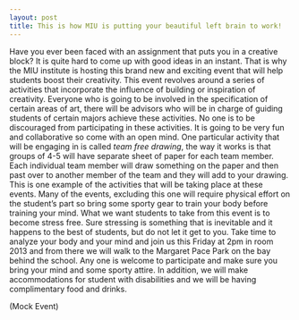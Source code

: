 ```yaml
---
layout: post
title: This is how MIU is putting your beautiful left brain to work!
---
```


Have you ever been faced with an assignment that puts you in a creative block? It is quite hard to come up with good ideas in an instant. That is why the MIU institute is hosting this brand new and exciting event that will help students boost their creativity. This event revolves around a series of activities that incorporate the influence of building or inspiration of creativity. Everyone who is going to be involved in the specification of certain areas of art, there will be advisors who will be in charge of guiding students of certain majors achieve these activities. No one is to be discouraged from participating in these activities.  It is going to be very fun and collaborative so come with an open mind.  One particular activity that will be engaging in is called *team free drawing*, the way it works is that groups of 4-5 will have separate sheet of paper for each team member. Each individual team member will draw something on the paper and then past over to another member of the team and they will add to your drawing. This is one example of the activities that will be taking place at these events. Many of the events, excluding this one will require physical effort on the student’s part so bring some sporty gear to train your body before training your mind. What we want students to take from this event is to become stress free. Sure stressing is something that is inevitable and it happens to the best of students, but do not let it get to you. Take time to analyze your body and your mind and join us this Friday at 2pm in room 2013 and from there we will walk to the Margaret Pace Park on the bay behind the school. Any one is welcome to participate and make sure you bring your mind and some sporty attire. In addition, we will make accommodations for student with disabilities and we will be having complimentary food and drinks.

(Mock Event)

